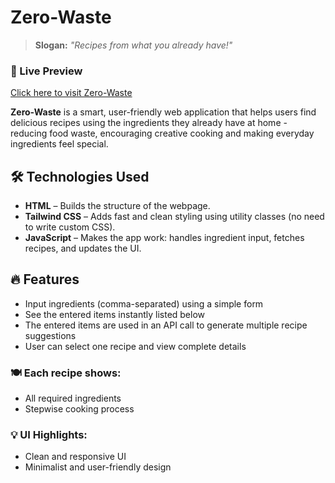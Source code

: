 # Zero-Waste

> **Slogan:** _"Recipes from what you already have!"_

### 🔗 Live Preview

[Click here to visit Zero-Waste](https://zerowaste-7jst.onrender.com/)

**Zero-Waste** is a smart, user-friendly web application that helps users find delicious recipes using the ingredients they already have at home - reducing food waste, encouraging creative cooking and making everyday ingredients feel special.

## 🛠️ Technologies Used

- **HTML** – Builds the structure of the webpage.
- **Tailwind CSS** – Adds fast and clean styling using utility classes (no need to write custom CSS).
- **JavaScript** – Makes the app work: handles ingredient input, fetches recipes, and updates the UI.


## 🔥 Features

- Input ingredients (comma-separated) using a simple form  
- See the entered items instantly listed below  
- The entered items are used in an API call to generate multiple recipe suggestions  
- User can select one recipe and view complete details  

### 🍽️ Each recipe shows:
- All required ingredients  
- Stepwise cooking process  

### 💡 UI Highlights:
- Clean and responsive UI  
- Minimalist and user-friendly design  
